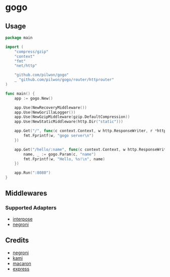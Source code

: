# gogo


## Usage

```go
package main

import (
	"compress/gzip"
	"context"
	"fmt"
	"net/http"

	"github.com/pilwon/gogo"
	_ "github.com/pilwon/gogo/router/httprouter"
)

func main() {
	app := gogo.New()

	app.Use(NewRecoveryMiddleware())
	app.Use(NewGorillaLogger())
	app.Use(NewGzipMiddleware(gzip.DefaultCompression))
	app.Use(NewStaticMiddleware(http.Dir("static")))

	app.Get("/", func(c context.Context, w http.ResponseWriter, r *http.Request) {
		fmt.Fprintf(w, "gogo server\n")
	})

	app.Get("/hello/:name", func(c context.Context, w http.ResponseWriter, r *http.Request) {
		name, _ := gogo.Param(c, "name")
		fmt.Fprintf(w, "Hello, %s!\n", name)
	})

	app.Run(":8080")
}
```


## Middlewares

### Supported Adapters

* [interpose](https://github.com/carbocation/interpose)
* [negroni](https://github.com/codegangsta/negroni)


## Credits

* [negroni](https://github.com/codegangsta/negroni)
* [kami](https://github.com/guregu/kami)
* [macaron](https://github.com/go-macaron/macaron)
* [express](https://github.com/strongloop/express)
